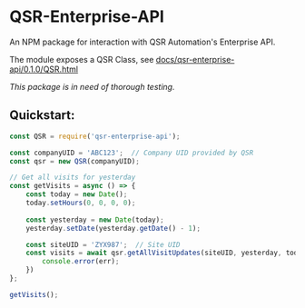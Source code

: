 # QSR-Enterprise-API
An NPM package for interaction with QSR Automation's Enterprise API.

The module exposes a QSR Class, see [docs/qsr-enterprise-api/0.1.0/QSR.html](/docs/qsr-enterprise-api/0.1.0/QSR.html)

*This package is in need of thorough testing.*

## Quickstart:
```javascript
const QSR = require('qsr-enterprise-api');

const companyUID = 'ABC123';  // Company UID provided by QSR
const qsr = new QSR(companyUID);

// Get all visits for yesterday
const getVisits = async () => {
    const today = new Date();
    today.setHours(0, 0, 0, 0);
    
    const yesterday = new Date(today);
    yesterday.setDate(yesterday.getDate() - 1);

    const siteUID = 'ZYX987';  // Site UID 
    const visits = await qsr.getAllVisitUpdates(siteUID, yesterday, today).catch(err => {
        console.error(err);
    })
};

getVisits();
```


